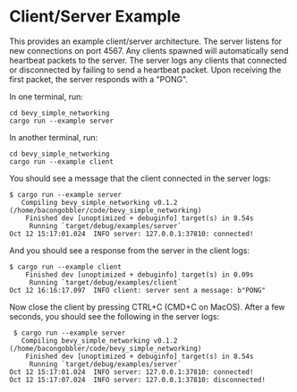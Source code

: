 # Client/Server Example

This provides an example client/server architecture. The server listens for new
connections on port 4567. Any clients spawned will automatically send heartbeat
packets to the server. The server logs any clients that connected or
disconnected by failing to send a heartbeat packet. Upon receiving the first
packet, the server responds with a "PONG".

In one terminal, run:

```
cd bevy_simple_networking
cargo run --example server
```

In another terminal, run:

```
cd bevy_simple_networking
cargo run --example client
```

You should see a message that the client connected in the server logs:

```
$ cargo run --example server
   Compiling bevy_simple_networking v0.1.2 (/home/bacongobbler/code/bevy_simple_networking)
    Finished dev [unoptimized + debuginfo] target(s) in 8.54s
     Running `target/debug/examples/server`
Oct 12 15:17:01.024  INFO server: 127.0.0.1:37810: connected!
```

And you should see a response from the server in the client logs:

```
$ cargo run --example client
    Finished dev [unoptimized + debuginfo] target(s) in 0.09s
     Running `target/debug/examples/client`
Oct 12 16:16:17.097  INFO client: server sent a message: b"PONG"
```

Now close the client by pressing CTRL+C (CMD+C on MacOS). After a few seconds,
you should see the following in the server logs:

```
 $ cargo run --example server
   Compiling bevy_simple_networking v0.1.2 (/home/bacongobbler/code/bevy_simple_networking)
    Finished dev [unoptimized + debuginfo] target(s) in 8.54s
     Running `target/debug/examples/server`
Oct 12 15:17:01.024  INFO server: 127.0.0.1:37810: connected!
Oct 12 15:17:07.024  INFO server: 127.0.0.1:37810: disconnected!
```
